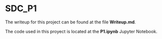 # SDC_P1

The writeup for this project can be found at the file **Writeup.md**.

The code used in this proyect is located at the **P1.ipynb** Jupyter Notebook.
